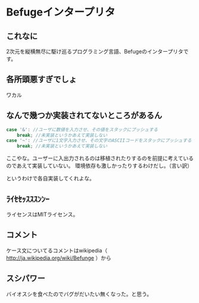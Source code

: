 # Befugeインタープリタ

## これなに

2次元を縦横無尽に駆け巡るプログラミング言語、Befugeのインタープリタです。

## 各所頭悪すぎでしょ

ワカル

## なんで幾つか実装されてないところがあるん

```c
case '&': //ユーザに数値を入力させ、その値をスタックにプッシュする
	break; //未実装というかあえて実装しない
case '~': //ユーザに1文字入力させ、その文字のASCIIコードをスタックにプッシュする
	break; //未実装というかあえて実装しない
```

ここやな。ユーザーに入出力されるのは移植されたりするのを前提に考えているのであえて実装していない。
環境依存も激しかったりするわけだし。（言い訳）

というわけで各自実装してくれよな。

## ﾗｲｾｾｯｽｽｽﾝﾝｰ

ライセンスはMITライセンス。

## コメント

ケース文についてるコメントはwikipedia（ http://ja.wikipedia.org/wiki/Befunge ）から

## スシパワー

バイオスシを食べたのでバグがだいたい無くなった。と思う。
